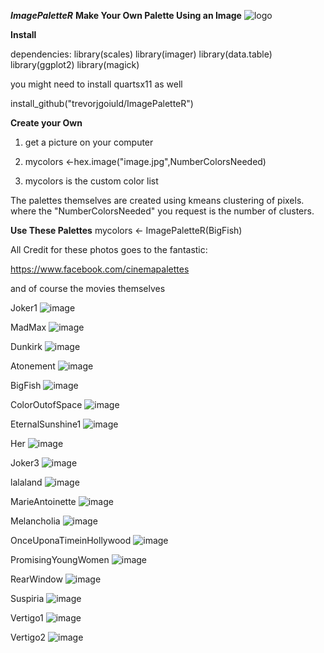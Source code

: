
***ImagePaletteR***
**Make Your Own Palette Using an Image**
![logo](/R/output_images/full_Dunkirk.jpg) 


**Install**

dependencies:
library(scales)
library(imager)
library(data.table)
library(ggplot2)
library(magick)

you might need to install quartsx11 as well

install_github("trevorjgoiuld/ImagePaletteR")


**Create your Own**
1) get a picture on your computer 

2) mycolors <-hex.image("image.jpg",NumberColorsNeeded) 

3) mycolors is the custom color list

The palettes themselves are created using kmeans clustering of pixels.
where the "NumberColorsNeeded" you request is the number of clusters. 

**Use These Palettes**
mycolors <- ImagePaletteR(BigFish)

All Credit for these photos goes to the fantastic:
 
https://www.facebook.com/cinemapalettes

and of course the movies themselves

Joker1
![image](/R/output_images/full_Joker1.jpg)

MadMax 
![image](/R/output_images/full_mad_max.jpeg)

Dunkirk 
![image](/R/output_images/full_Dunkirk.jpg)

Atonement
![image](/R/output_images/full_atonement.jpeg)

BigFish
![image](/R/output_images/full_big_fish.jpeg)

ColorOutofSpace
![image](/R/output_images/full_Color_Out_of_Space.jpg)

EternalSunshine1
![image](/R/output_images/full_eternal_sunshine1.jpeg)

Her
![image](/R/output_images/full_her.jpeg)

Joker3
![image](/R/output_images/full_joker3.jpeg)

lalaland
![image](/R/output_images/full_lalaland.jpeg)

MarieAntoinette
![image](/R/output_images/full_MarieAntoinette.jpeg)

Melancholia
![image](/R/output_images/full_melancholia.jpeg)

OnceUponaTimeinHollywood
![image](/R/output_images/full_Once_Upon_a_time_in_hollywood.jpeg)

PromisingYoungWomen
![image](/R/output_images/full_promising_young_women.jpeg)

RearWindow
![image](/R/output_images/full_Rear_Window.jpeg)

Suspiria
![image](/R/output_images/full_suspiria.jpeg)

Vertigo1
![image](/R/output_images/full_Vertigo1.jpg)

Vertigo2
![image](/R/output_images/full_vertigo2.jpg)

